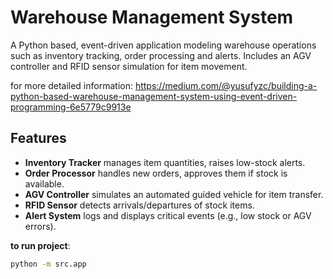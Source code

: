 # Warehouse Management System

A Python based, event-driven application modeling warehouse operations such as inventory tracking, order processing and alerts. Includes an AGV controller and RFID sensor simulation for item movement.

for more detailed information: https://medium.com/@yusufyzc/building-a-python-based-warehouse-management-system-using-event-driven-programming-6e5779c9913e

## Features
- **Inventory Tracker** manages item quantities, raises low-stock alerts.
- **Order Processor** handles new orders, approves them if stock is available.
- **AGV Controller** simulates an automated guided vehicle for item transfer.
- **RFID Sensor** detects arrivals/departures of stock items.
- **Alert System** logs and displays critical events (e.g., low stock or AGV errors).

**to run project**:  
   ```bash
   python -m src.app

```
